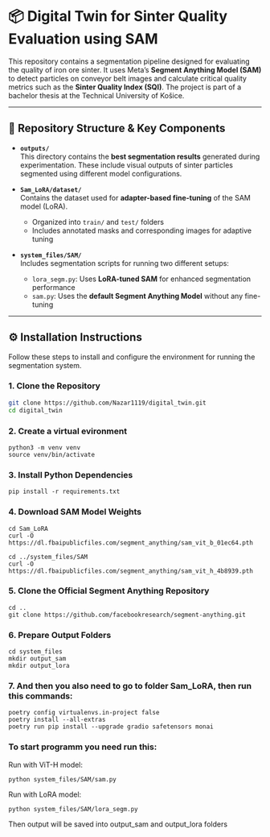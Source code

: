 # 📦 Digital Twin for Sinter Quality Evaluation using SAM

This repository contains a segmentation pipeline designed for evaluating the quality of iron ore sinter. It uses Meta’s **Segment Anything Model (SAM)** to detect particles on conveyor belt images and calculate critical quality metrics such as the **Sinter Quality Index (SQI)**. The project is part of a bachelor thesis at the Technical University of Košice.

---

## 📁 Repository Structure & Key Components

- **`outputs/`**  
  This directory contains the **best segmentation results** generated during experimentation. These include visual outputs of sinter particles segmented using different model configurations.

- **`Sam_LoRA/dataset/`**  
  Contains the dataset used for **adapter-based fine-tuning** of the SAM model (LoRA).  
  - Organized into `train/` and `test/` folders  
  - Includes annotated masks and corresponding images for adaptive tuning

- **`system_files/SAM/`**  
  Includes segmentation scripts for running two different setups:  
  - `lora_segm.py`: Uses **LoRA-tuned SAM** for enhanced segmentation performance  
  - `sam.py`: Uses the **default Segment Anything Model** without any fine-tuning

---

## ⚙️ Installation Instructions

Follow these steps to install and configure the environment for running the segmentation system.

### 1. Clone the Repository

```bash
git clone https://github.com/Nazar1119/digital_twin.git
cd digital_twin
```
### 2. Create a virtual evironment
```
python3 -m venv venv
source venv/bin/activate
```
### 3. Install Python Dependencies
```
pip install -r requirements.txt
```

### 4. Download SAM Model Weights

```
cd Sam_LoRA
curl -O https://dl.fbaipublicfiles.com/segment_anything/sam_vit_b_01ec64.pth

cd ../system_files/SAM
curl -O https://dl.fbaipublicfiles.com/segment_anything/sam_vit_h_4b8939.pth
```

### 5. Clone the Official Segment Anything Repository

```
cd ..
git clone https://github.com/facebookresearch/segment-anything.git
```

### 6. Prepare Output Folders

```
cd system_files
mkdir output_sam
mkdir output_lora
```
### 7. And then you also need to go to folder Sam_LoRA, then run this commands:

```
poetry config virtualenvs.in-project false
poetry install --all-extras
poetry run pip install --upgrade gradio safetensors monai
```

### To start programm you need run this:
Run with ViT-H model:

```
python system_files/SAM/sam.py
```
Run with LoRA model:

```
python system_files/SAM/lora_segm.py
```
Then output will be saved into output_sam and output_lora folders
